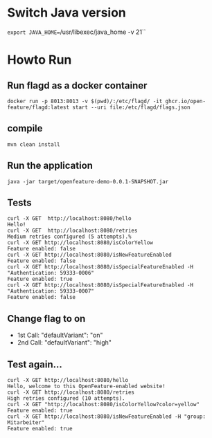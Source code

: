 # Switch Java version
`export JAVA_HOME=`/usr/libexec/java_home -v 21``

# Howto Run

## Run flagd as a docker container
`docker run -p 8013:8013 -v $(pwd)/:/etc/flagd/ -it ghcr.io/open-feature/flagd:latest start --uri file:/etc/flagd/flags.json`

## compile
`mvn clean install`

## Run the application
`java -jar target/openfeature-demo-0.0.1-SNAPSHOT.jar`

## Tests
```
curl -X GET  http://localhost:8080/hello 
Hello!
curl -X GET  http://localhost:8080/retries
Medium retries configured (5 attempts).%
curl -X GET http://localhost:8080/isColorYellow
Feature enabled: false
curl -X GET http://localhost:8080/isNewFeatureEnabled
Feature enabled: false
curl -X GET http://localhost:8080/isSpecialFeatureEnabled -H "Authentication: 59333-0006"
Feature enabled: true
curl -X GET http://localhost:8080/isSpecialFeatureEnabled -H "Authentication: 59333-0007"
Feature enabled: false
```

## Change flag to on
- 1st Call: "defaultVariant": "on"
- 2nd Call: "defaultVariant": "high"

## Test again...
```
curl -X GET http://localhost:8080/hello
Hello, welcome to this OpenFeature-enabled website!
curl -X GET http://localhost:8080/retries
High retries configured (10 attempts).
curl -X GET "http://localhost:8080/isColorYellow?color=yellow"
Feature enabled: true
curl -X GET http://localhost:8080/isNewFeatureEnabled -H "group: Mitarbeiter"
Feature enabled: true
```


